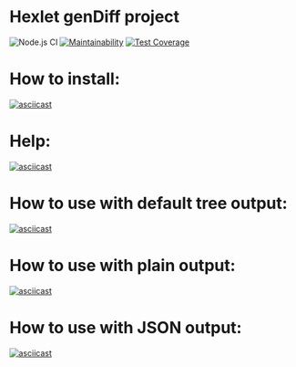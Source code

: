 # Hexlet genDiff project

![Node.js CI](https://github.com/Heizoinside/frontend-project-lvl2/workflows/Node.js%20CI/badge.svg)
[![Maintainability](https://api.codeclimate.com/v1/badges/5eec2e88abc5dff6a42b/maintainability)](https://codeclimate.com/github/Heizoinside/frontend-project-lvl2/maintainability)
[![Test Coverage](https://api.codeclimate.com/v1/badges/5eec2e88abc5dff6a42b/test_coverage)](https://codeclimate.com/github/Heizoinside/frontend-project-lvl2/test_coverage)

# How to install:

[![asciicast](https://asciinema.org/a/DyWcuxVIvLPpCSxDLSqj4JQJj.svg)](https://asciinema.org/a/DyWcuxVIvLPpCSxDLSqj4JQJj)

# Help:

[![asciicast](https://asciinema.org/a/tbrks71kdsMtyJtFtPumZ4QpB.svg)](https://asciinema.org/a/tbrks71kdsMtyJtFtPumZ4QpB)

# How to use with default tree output:

[![asciicast](https://asciinema.org/a/t1WtKAmkz1mhhW0GaAIkuWpBa.svg)](https://asciinema.org/a/t1WtKAmkz1mhhW0GaAIkuWpBa)

# How to use with plain output:

[![asciicast](https://asciinema.org/a/xyjDwuzZe7OVrhelDTOkh5qYb.svg)](https://asciinema.org/a/xyjDwuzZe7OVrhelDTOkh5qYb)

# How to use with JSON output:

[![asciicast](https://asciinema.org/a/3mQZZzV5L6DBkCQJuCkNkXnEI.svg)](https://asciinema.org/a/3mQZZzV5L6DBkCQJuCkNkXnEI)


